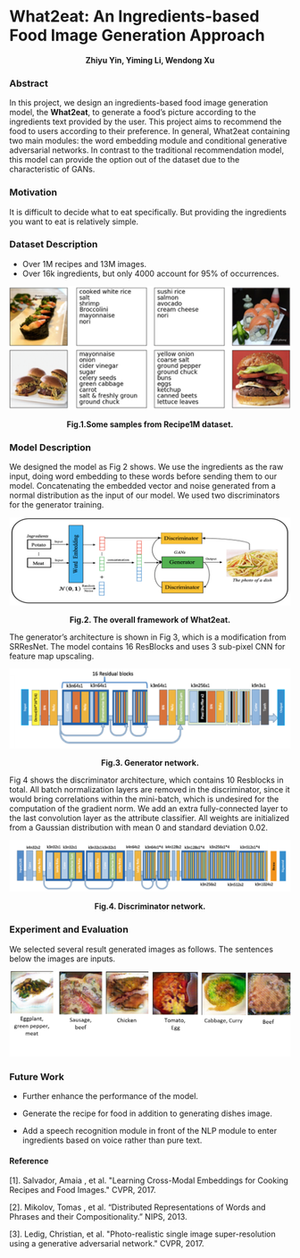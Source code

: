 # What2eat: An Ingredients-based Food Image Generation Approach

<div align="center"><b>Zhiyu Yin, Yiming Li, Wendong Xu</b></div>

### Abstract

In this project, we design an ingredients-based food image generation model, the **What2eat**, to generate a food’s picture according to the ingredients text provided by the user. This project aims to recommend the food to users according to their preference. In general, What2eat containing two main modules: the word embedding module and conditional generative adversarial networks. In contrast to the traditional recommendation model, this model can provide the option out of the dataset due to the characteristic of GANs.



### Motivation

It is difficult to decide what to eat specifically. But providing the ingredients you want to eat is relatively simple.



### Dataset Description

- Over 1M recipes and 13M images.
- Over 16k ingredients, but only 4000 account for 95% of occurrences. 

![img](./img/2.png)

<div align="center"><b>Fig.1.Some samples from Recipe1M dataset.</b></div>



### Model Description

We designed the model as Fig 2 shows. We use the ingredients as the raw input, doing word embedding to these words before sending them to our model. Concatenating the embedded vector and noise generated from a normal distribution as the input of our model. We used two discriminators for the generator training.

![img](./img/3.png)

<div align="center"><b>Fig.2. The overall framework of What2eat.</b></div>



The generator’s architecture is shown in Fig 3, which is a modification from SRResNet. The model contains 16 ResBlocks and uses 3 sub-pixel CNN for feature map upscaling. 

![img](./img/4.png)

<div align="center"><b>Fig.3. Generator network.</b></div>



Fig 4 shows the discriminator architecture, which contains 10 Resblocks in total. All batch normalization layers are removed in the discriminator, since it would bring correlations within the mini-batch, which is undesired for the computation of the gradient norm. We add an extra fully-connected layer to the last convolution layer as the attribute classifier. All weights are initialized from a Gaussian distribution with mean 0 and standard deviation 0.02. 


![img](./img/5.png)

<div align="center"><b>Fig.4. Discriminator network.</b></div>



### Experiment and Evaluation

We selected several result generated images as follows. The sentences below the images are inputs.

![img](./img/6.png)



### Future Work

- Further enhance the performance of the model.

- Generate the recipe for food in addition to generating dishes image.

- Add a speech recognition module in front of the NLP module to enter ingredients based on voice rather than pure text.





#### Reference

[1]. Salvador, Amaia , et al. "Learning Cross-Modal Embeddings for Cooking Recipes and Food Images." CVPR, 2017.

[2]. Mikolov, Tomas , et al. “Distributed Representations of Words and Phrases and their Compositionality.” NIPS, 2013.

[3]. Ledig, Christian, et al. "Photo-realistic single image super-resolution using a generative adversarial network." CVPR, 2017.
